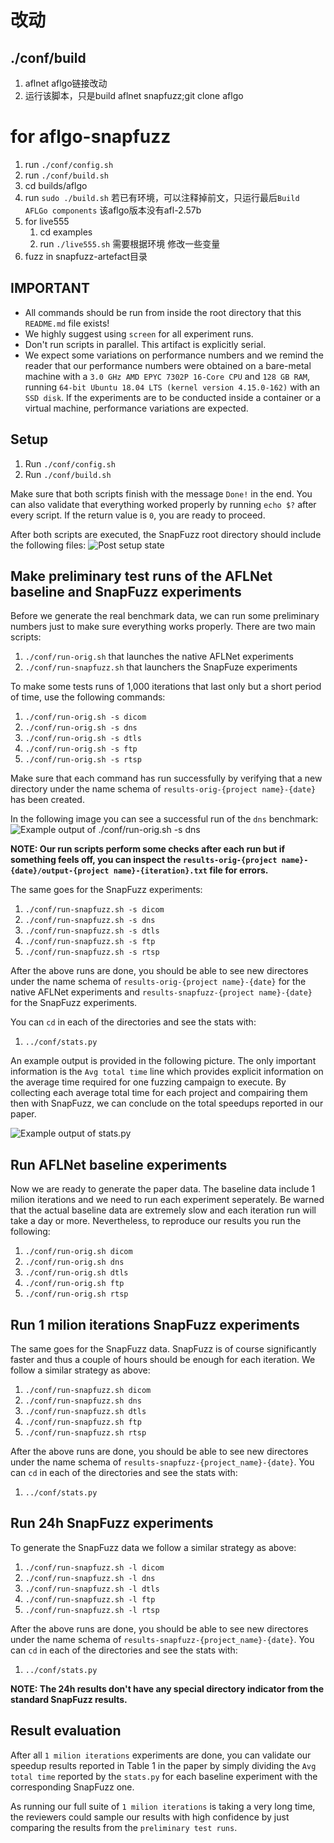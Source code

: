 # 改动
## ./conf/build
1. aflnet aflgo链接改动
2. 运行该脚本，只是build aflnet snapfuzz;git clone aflgo


# for aflgo-snapfuzz
1. run `./conf/config.sh`
2. run `./conf/build.sh`
3. cd builds/aflgo
4. run `sudo ./build.sh` 
若已有环境，可以注释掉前文，只运行最后`Build AFLGo components`
该aflgo版本没有afl-2.57b
5. for live555
   1. cd examples
   2. run `./live555.sh`
   需要根据环境 修改一些变量
6. fuzz in snapfuzz-artefact目录

## IMPORTANT

- All commands should be run from inside the root directory that this `README.md` file exists!
- We highly suggest using `screen` for all experiment runs.
- Don't run scripts in parallel. This artifact is explicitly serial.
- We expect some variations on performance numbers and we remind the reader that our performance numbers were obtained on a bare-metal machine with a `3.0 GHz AMD EPYC 7302P 16-Core CPU` and `128 GB RAM`, running `64-bit Ubuntu 18.04 LTS (kernel version 4.15.0-162)` with an `SSD disk`. If the experiments are to be conducted inside a container or a virtual machine, performance variations are expected.

## Setup

1. Run `./conf/config.sh`
1. Run `./conf/build.sh`

Make sure that both scripts finish with the message `Done!` in the end. You can also validate that everything worked properly by running `echo $?` after every script. If the return value is `0`, you are ready to proceed.

After both scripts are executed, the SnapFuzz root directory should include the following files:
![Post setup state](./imgs/setup.png)

## Make preliminary test runs of the AFLNet baseline and SnapFuzz experiments

Before we generate the real benchmark data, we can run some preliminary numbers just to make sure everything works properly. There are two main scripts:

1. `./conf/run-orig.sh` that launches the native AFLNet experiments
1. `./conf/run-snapfuzz.sh` that launchers the SnapFuze experiments

To make some tests runs of 1,000 iterations that last only but a short period of time, use the following commands:

1. `./conf/run-orig.sh -s dicom`
1. `./conf/run-orig.sh -s dns`
1. `./conf/run-orig.sh -s dtls`
1. `./conf/run-orig.sh -s ftp`
1. `./conf/run-orig.sh -s rtsp`

Make sure that each command has run successfully by verifying that a new directory under the name schema of `results-orig-{project name}-{date}` has been created.

In the following image you can see a successful run of the `dns` benchmark:
![Example output of ./conf/run-orig.sh -s dns](./imgs/orig-dns-run.png)

**NOTE: Our run scripts perform some checks after each run but if something feels off, you can inspect the `results-orig-{project name}-{date}/output-{project name}-{iteration}.txt` file for errors.**

The same goes for the SnapFuzz experiments:

1. `./conf/run-snapfuzz.sh -s dicom`
1. `./conf/run-snapfuzz.sh -s dns`
1. `./conf/run-snapfuzz.sh -s dtls`
1. `./conf/run-snapfuzz.sh -s ftp`
1. `./conf/run-snapfuzz.sh -s rtsp`

After the above runs are done, you should be able to see new directores under the name schema of `results-orig-{project name}-{date}` for the native AFLNet experiments and `results-snapfuzz-{project name}-{date}` for the SnapFuzz experiments.

You can `cd` in each of the directories and see the stats with:

1. `../conf/stats.py`

An example output is provided in the following picture. The only important information is the `Avg total time` line which provides explicit information on the average time required for one fuzzing campaign to execute. By collecting each average total time for each project and compairing them then with SnapFuzz, we can conclude on the total speedups reported in our paper.

![Example output of stats.py](./imgs/orig-out.png)

## Run AFLNet baseline experiments

Now we are ready to generate the paper data. The baseline data include 1 milion iterations and we need to run each experiment seperately. Be warned that the actual baseline data are extremely slow and each iteration run will take a day or more. Nevertheless, to reproduce our results you run the following:

1. `./conf/run-orig.sh dicom`
1. `./conf/run-orig.sh dns`
1. `./conf/run-orig.sh dtls`
1. `./conf/run-orig.sh ftp`
1. `./conf/run-orig.sh rtsp`

## Run 1 milion iterations SnapFuzz experiments

The same goes for the SnapFuzz data. SnapFuzz is of course significantly faster and thus a couple of hours should be enough for each iteration. We follow a similar strategy as above:

1. `./conf/run-snapfuzz.sh dicom`
1. `./conf/run-snapfuzz.sh dns`
1. `./conf/run-snapfuzz.sh dtls`
1. `./conf/run-snapfuzz.sh ftp`
1. `./conf/run-snapfuzz.sh rtsp`

After the above runs are done, you should be able to see new directores under the name schema of `results-snapfuzz-{project_name}-{date}`. You can `cd` in each of the directories and see the stats with:

1. `../conf/stats.py`

## Run 24h SnapFuzz experiments

To generate the SnapFuzz data we follow a similar strategy as above:

1. `./conf/run-snapfuzz.sh -l dicom`
1. `./conf/run-snapfuzz.sh -l dns`
1. `./conf/run-snapfuzz.sh -l dtls`
1. `./conf/run-snapfuzz.sh -l ftp`
1. `./conf/run-snapfuzz.sh -l rtsp`

After the above runs are done, you should be able to see new directores under the name schema of `results-snapfuzz-{project_name}-{date}`. You can `cd` in each of the directories and see the stats with:

1. `../conf/stats.py`

**NOTE: The 24h results don't have any special directory indicator from the standard SnapFuzz results.**

## Result evaluation

After all `1 milion iterations` experiments are done, you can validate our speedup results reported in Table 1 in the paper by simply dividing the `Avg total time` reported by the `stats.py` for each baseline experiment with the corresponding SnapFuzz one.

As running our full suite of `1 milion iterations` is taking a very long time, the reviewers could sample our results with high confidence by just comparing the results from the `preliminary test runs`.
